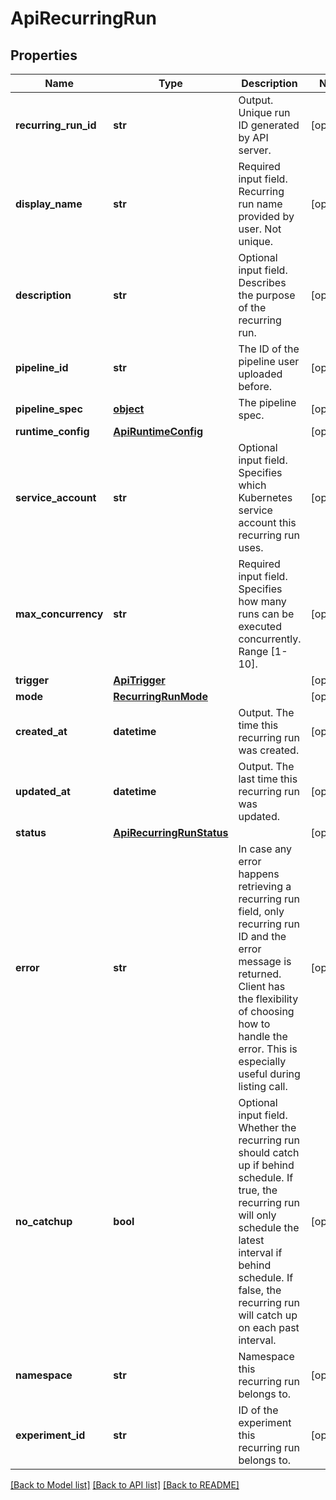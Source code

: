 # ApiRecurringRun

## Properties
Name | Type | Description | Notes
------------ | ------------- | ------------- | -------------
**recurring_run_id** | **str** | Output. Unique run ID generated by API server. | [optional] 
**display_name** | **str** | Required input field. Recurring run name provided by user. Not unique. | [optional] 
**description** | **str** | Optional input field. Describes the purpose of the recurring run. | [optional] 
**pipeline_id** | **str** | The ID of the pipeline user uploaded before. | [optional] 
**pipeline_spec** | [**object**](.md) | The pipeline spec. | [optional] 
**runtime_config** | [**ApiRuntimeConfig**](ApiRuntimeConfig.md) |  | [optional] 
**service_account** | **str** | Optional input field. Specifies which Kubernetes service account this recurring run uses. | [optional] 
**max_concurrency** | **str** | Required input field. Specifies how many runs can be executed concurrently. Range [1-10]. | [optional] 
**trigger** | [**ApiTrigger**](ApiTrigger.md) |  | [optional] 
**mode** | [**RecurringRunMode**](RecurringRunMode.md) |  | [optional] 
**created_at** | **datetime** | Output. The time this recurring run was created. | [optional] 
**updated_at** | **datetime** | Output. The last time this recurring run was updated. | [optional] 
**status** | [**ApiRecurringRunStatus**](ApiRecurringRunStatus.md) |  | [optional] 
**error** | **str** | In case any error happens retrieving a recurring run field, only recurring run ID and the error message is returned. Client has the flexibility of choosing how to handle the error. This is especially useful during listing call. | [optional] 
**no_catchup** | **bool** | Optional input field. Whether the recurring run should catch up if behind schedule. If true, the recurring run will only schedule the latest interval if behind schedule. If false, the recurring run will catch up on each past interval. | [optional] 
**namespace** | **str** | Namespace this recurring run belongs to. | [optional] 
**experiment_id** | **str** | ID of the experiment this recurring run belongs to. | [optional] 

[[Back to Model list]](../README.md#documentation-for-models) [[Back to API list]](../README.md#documentation-for-api-endpoints) [[Back to README]](../README.md)



